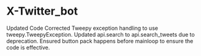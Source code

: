 # X-Twitter_bot
Updated Code
Corrected Tweepy exception handling to use tweepy.TweepyException.
Updated api.search to api.search_tweets due to deprecation.
Ensured button pack happens before mainloop to ensure the code is effective.
